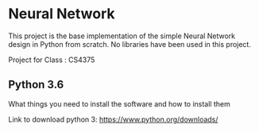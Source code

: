 #  Neural Network

This project is the base implementation of the simple Neural Network design in Python from scratch. No libraries have been used
in this project.

Project for Class : CS4375


## Python 3.6
What things you need to install the software and how to install them

Link to download python 3:
https://www.python.org/downloads/



